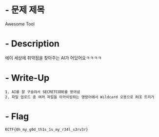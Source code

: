 # - 문제 제목
Awesome Tool
# - Description
에이 세상에 취약점을 찾아주는 AI가 어딨어요ㅋㅋㅋㅋ
# - Write-Up
```
1. AI를 잘 구슬려서 SECRETCODE를 얻어냄
2. 파일 업로드 중 여러 파일을 아카이빙하는 명령어에서 Wildcard 오용으로 RCE 트리거
```
# - Flag
`KCTF{0h_my_g0d_th1s_1s_my_r34l_s3rv3r}`